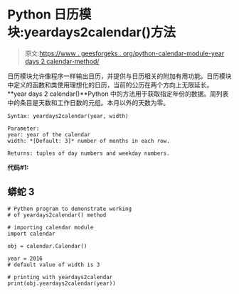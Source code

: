 # Python 日历模块:yeardays2calendar()方法

> 原文:[https://www . geesforgeks . org/python-calendar-module-year days 2 calendar-method/](https://www.geeksforgeeks.org/python-calendar-module-yeardays2calendar-method/)

日历模块允许像程序一样输出日历，并提供与日历相关的附加有用功能。日历模块中定义的函数和类使用理想化的日历，当前的公历在两个方向上无限延长。
**year days 2 calendar()**Python 中的方法用于获取指定年份的数据。周列表中的条目是天数和工作日数的元组。本月以外的天数为零。

```
Syntax: yeardays2calendar(year, width)

Parameter: 
year: year of the calendar
width: *[Default: 3]* number of months in each row. 

Returns: tuples of day numbers and weekday numbers.
```

**代码#1:**

## 蟒蛇 3

```
# Python program to demonstrate working
# of yeardays2calendar() method

# importing calendar module
import calendar

obj = calendar.Calendar()

year = 2016
# default value of width is 3

# printing with yeardays2calendar
print(obj.yeardays2calendar(year))
```